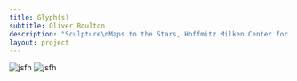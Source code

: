 ```yaml
---
title: Glyph(s)
subtitle: Oliver Boulton
description: "Sculpture\nMaps to the Stars, Hoffmitz Milken Center for Typography, Los Angeles, (US)\nAcrylic on Steel, Wood and Concrete, Variable Dimensions, 2017\nPhotographs by Joshua White"
layout: project
---
```


![jsfh](/assets/images/glyphs/oliver-boulton-glyphs-1.png)
![jsfh](/assets/images/glyphs/oliver-boulton-glyphs-2.png)